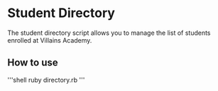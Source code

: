 # Student Directory 

The student directory script allows you to manage the list of students enrolled at Villains Academy.

## How to use ##

'''shell
ruby directory.rb
'''
